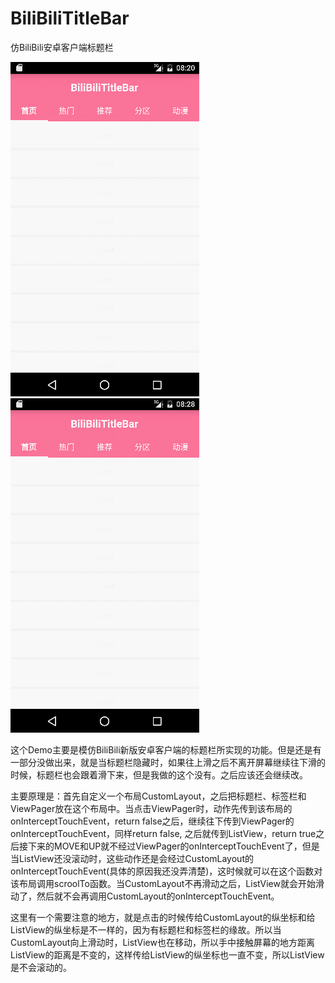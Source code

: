 # BiliBiliTitleBar

仿BiliBili安卓客户端标题栏

![image](https://github.com/HOOOOOO/BiliBiliTitleBar/blob/master/gif/GIF1.gif)
![image](https://github.com/HOOOOOO/BiliBiliTitleBar/blob/master/gif/GIF2.gif)

这个Demo主要是模仿BiliBili新版安卓客户端的标题栏所实现的功能。但是还是有一部分没做出来，就是当标题栏隐藏时，如果往上滑之后不离开屏幕继续往下滑的时候，标题栏也会跟着滑下来，但是我做的这个没有。之后应该还会继续改。

主要原理是：首先自定义一个布局CustomLayout，之后把标题栏、标签栏和ViewPager放在这个布局中。当点击ViewPager时，动作先传到该布局的onInterceptTouchEvent，return false之后，继续往下传到ViewPager的onInterceptTouchEvent，同样return false, 之后就传到ListView，return true之后接下来的MOVE和UP就不经过ViewPager的onInterceptTouchEvent了，但是当ListView还没滚动时，这些动作还是会经过CustomLayout的onInterceptTouchEvent(具体的原因我还没弄清楚)，这时候就可以在这个函数对该布局调用scroolTo函数。当CustomLayout不再滑动之后，ListView就会开始滑动了，然后就不会再调用CustomLayout的onInterceptTouchEvent。

这里有一个需要注意的地方，就是点击的时候传给CustomLayout的纵坐标和给ListView的纵坐标是不一样的，因为有标题栏和标签栏的缘故。所以当CustomLayout向上滑动时，ListView也在移动，所以手中接触屏幕的地方距离ListView的距离是不变的，这样传给ListView的纵坐标也一直不变，所以ListView是不会滚动的。


